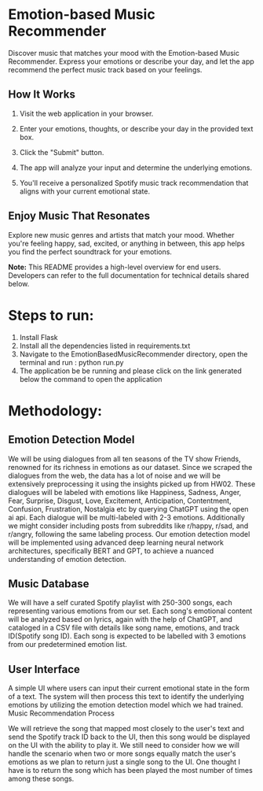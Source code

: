 # Emotion-based Music Recommender

Discover music that matches your mood with the Emotion-based Music Recommender. Express your emotions or describe your day, and let the app recommend the perfect music track based on your feelings.

## How It Works

1. Visit the web application in your browser.

2. Enter your emotions, thoughts, or describe your day in the provided text box.

3. Click the "Submit" button.

4. The app will analyze your input and determine the underlying emotions.

5. You'll receive a personalized Spotify music track recommendation that aligns with your current emotional state.

## Enjoy Music That Resonates

Explore new music genres and artists that match your mood. Whether you're feeling happy, sad, excited, or anything in between, this app helps you find the perfect soundtrack for your emotions.

**Note:** This README provides a high-level overview for end users. Developers can refer to the full documentation for technical details shared below.

# Steps to run:
1. Install Flask
2. Install all the dependencies listed in requirements.txt
3. Navigate to the EmotionBasedMusicRecommender directory, open the terminal and run : python run.py
4. The application be be running and please click on the link generated below the command to open the application

# Methodology:
## Emotion Detection Model

We will be using dialogues from all ten seasons of the TV show Friends, renowned for its richness in emotions as our dataset.
Since we scraped the dialogues from the web, the data has a lot of noise and we will be extensively preprocessing it using the insights picked up from HW02.
These dialogues will be labeled with emotions like Happiness, Sadness, Anger, Fear, Surprise, Disgust, Love, Excitement, Anticipation, Contentment, Confusion, Frustration, Nostalgia etc by querying ChatGPT using the open ai api. Each dialogue will be multi-labeled with 2-3 emotions.
Additionally we might consider including posts from subreddits like r/happy, r/sad, and r/angry, following the same labeling process.
Our emotion detection model will be implemented using advanced deep learning neural network architectures, specifically BERT and GPT, to achieve a nuanced understanding of emotion detection.

## Music Database

We will have a self curated Spotify playlist with 250-300 songs, each representing various emotions from our set.
Each song's emotional content will be analyzed based on lyrics, again with the help of ChatGPT, and cataloged in a CSV file with details like song name, emotions, and track ID(Spotify song ID). Each song is expected to be labelled with 3 emotions from our predetermined emotion list.

## User Interface

A simple UI where users can input their current emotional state in the form of a text.
The system will then process this text to identify the underlying emotions by utilizing the emotion detection model which we had trained.
Music Recommendation Process

We will retrieve the song that mapped most closely to the user's text and send the Spotify track ID back to the UI, then this song would be displayed on the UI with the ability to play it.
We still need to consider how we will handle the scenario when two or more songs equally match the user's emotions as we plan to return just a single song to the UI. One thought I have is to return the song which has been played the most number of times among these songs.
